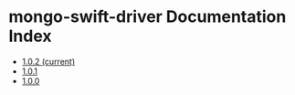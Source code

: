 # mongo-swift-driver Documentation Index
- [1.0.2 (current)](current/MongoSwift/index.html)
- [1.0.1](1.0.1/MongoSwift/index.html)
- [1.0.0](1.0.0/MongoSwift/index.html)
